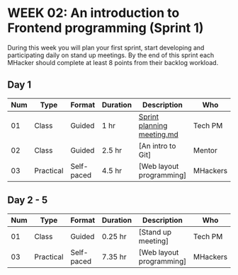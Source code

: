 # WEEK 02: An introduction to Frontend programming  (Sprint 1)
 
 During this week you will plan your first sprint, start developing and participating daily on stand up meetings.
 By the end of this sprint each MHacker should complete at least 8 points from their backlog workload.

## Day 1

Num | Type | Format | Duration | Description | Who
-- | -- | -- | -- | -- | --
01 | Class |Guided | 1 hr | [Sprint planning meeting.md](https://github.com/magma-labs/MagmaHackers/blob/master/module-01/week-02/day-01/Sprint%20planning%20meeting.md) | Tech PM
02 | Class | Guided | 2.5 hr | [An intro to Git] | Mentor
03 | Practical | Self-paced | 4.5 hr | [Web layout programming]| MHackers

## Day 2 - 5

Num | Type | Format | Duration | Description | Who
-- | -- | -- | -- | -- | --
01 | Class |Guided | 0.25 hr | [Stand up meeting] | Tech PM
03 | Practical | Self-paced | 7.35 hr | [Web layout programming]| MHackers
